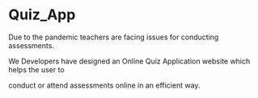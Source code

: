 

# Quiz_App    
 
Due to the pandemic teachers are facing issues for conducting assessments.

We Developers have designed an Online Quiz Application website which helps the user  to
 
conduct or attend assessments online in an efficient way.          
     
